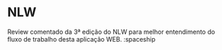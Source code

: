 # NLW
Review comentado da 3ª edição do NLW para melhor entendimento do fluxo de trabalho desta aplicação WEB.
:spaceship
